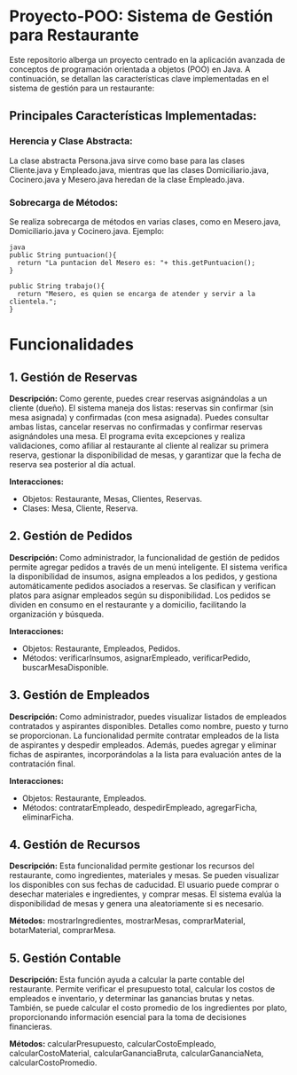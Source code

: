 # Proyecto-POO: Sistema de Gestión para Restaurante

Este repositorio alberga un proyecto centrado en la aplicación avanzada de conceptos de programación orientada a objetos (POO) en Java. A continuación, se detallan las características clave implementadas en el sistema de gestión para un restaurante:

## Principales Características Implementadas:

### Herencia y Clase Abstracta:

La clase abstracta Persona.java sirve como base para las clases Cliente.java y Empleado.java, mientras que las clases Domiciliario.java, Cocinero.java y Mesero.java heredan de la clase Empleado.java.

### Sobrecarga de Métodos:

Se realiza sobrecarga de métodos en varias clases, como en Mesero.java, Domiciliario.java y Cocinero.java. Ejemplo:

```
java
public String puntuacion(){
  return "La puntacion del Mesero es: "+ this.getPuntuacion();
}

public String trabajo(){
  return "Mesero, es quien se encarga de atender y servir a la clientela.";
}
```

# Funcionalidades

## 1. Gestión de Reservas
**Descripción:** Como gerente, puedes crear reservas asignándolas a un cliente (dueño). El sistema maneja dos listas: reservas sin confirmar (sin mesa asignada) y confirmadas (con mesa asignada). Puedes consultar ambas listas, cancelar reservas no confirmadas y confirmar reservas asignándoles una mesa. El programa evita excepciones y realiza validaciones, como afiliar al restaurante al cliente al realizar su primera reserva, gestionar la disponibilidad de mesas, y garantizar que la fecha de reserva sea posterior al día actual.

**Interacciones:**
- Objetos: Restaurante, Mesas, Clientes, Reservas.
- Clases: Mesa, Cliente, Reserva.

## 2. Gestión de Pedidos
**Descripción:** Como administrador, la funcionalidad de gestión de pedidos permite agregar pedidos a través de un menú inteligente. El sistema verifica la disponibilidad de insumos, asigna empleados a los pedidos, y gestiona automáticamente pedidos asociados a reservas. Se clasifican y verifican platos para asignar empleados según su disponibilidad. Los pedidos se dividen en consumo en el restaurante y a domicilio, facilitando la organización y búsqueda.

**Interacciones:**
- Objetos: Restaurante, Empleados, Pedidos.
- Métodos: verificarInsumos, asignarEmpleado, verificarPedido, buscarMesaDisponible.

## 3. Gestión de Empleados
**Descripción:** Como administrador, puedes visualizar listados de empleados contratados y aspirantes disponibles. Detalles como nombre, puesto y turno se proporcionan. La funcionalidad permite contratar empleados de la lista de aspirantes y despedir empleados. Además, puedes agregar y eliminar fichas de aspirantes, incorporándolas a la lista para evaluación antes de la contratación final.

**Interacciones:**
- Objetos: Restaurante, Empleados.
- Métodos: contratarEmpleado, despedirEmpleado, agregarFicha, eliminarFicha.

## 4. Gestión de Recursos
**Descripción:** Esta funcionalidad permite gestionar los recursos del restaurante, como ingredientes, materiales y mesas. Se pueden visualizar los disponibles con sus fechas de caducidad. El usuario puede comprar o desechar materiales e ingredientes, y comprar mesas. El sistema evalúa la disponibilidad de mesas y genera una aleatoriamente si es necesario.

**Métodos:** mostrarIngredientes, mostrarMesas, comprarMaterial, botarMaterial, comprarMesa.

## 5. Gestión Contable
**Descripción:** Esta función ayuda a calcular la parte contable del restaurante. Permite verificar el presupuesto total, calcular los costos de empleados e inventario, y determinar las ganancias brutas y netas. También, se puede calcular el costo promedio de los ingredientes por plato, proporcionando información esencial para la toma de decisiones financieras.

**Métodos:** calcularPresupuesto, calcularCostoEmpleado, calcularCostoMaterial, calcularGananciaBruta, calcularGananciaNeta, calcularCostoPromedio.
